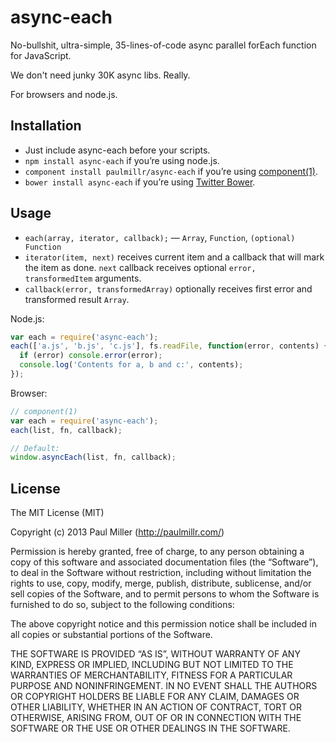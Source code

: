 # async-each

No-bullshit, ultra-simple, 35-lines-of-code async parallel forEach function for JavaScript.

We don't need junky 30K async libs. Really.

For browsers and node.js.










































































<extoc></extoc>

## Installation
* Just include async-each before your scripts.
* `npm install async-each` if you’re using node.js.
* `component install paulmillr/async-each` if you’re using [component(1)](https://github.com/component/component).
* `bower install async-each` if you’re using [Twitter Bower](http://bower.io).

## Usage

* `each(array, iterator, callback);` — `Array`, `Function`, `(optional) Function`
* `iterator(item, next)` receives current item and a callback that will mark the item as done. `next` callback receives optional `error, transformedItem` arguments.
* `callback(error, transformedArray)` optionally receives first error and transformed result `Array`.

Node.js:

```javascript
var each = require('async-each');
each(['a.js', 'b.js', 'c.js'], fs.readFile, function(error, contents) {
  if (error) console.error(error);
  console.log('Contents for a, b and c:', contents);
});
```

Browser:

```javascript
// component(1)
var each = require('async-each');
each(list, fn, callback);

// Default:
window.asyncEach(list, fn, callback);
```

## License

The MIT License (MIT)

Copyright (c) 2013 Paul Miller (http://paulmillr.com/)

Permission is hereby granted, free of charge, to any person obtaining a copy
of this software and associated documentation files (the “Software”), to deal
in the Software without restriction, including without limitation the rights
to use, copy, modify, merge, publish, distribute, sublicense, and/or sell
copies of the Software, and to permit persons to whom the Software is
furnished to do so, subject to the following conditions:

The above copyright notice and this permission notice shall be included in
all copies or substantial portions of the Software.

THE SOFTWARE IS PROVIDED “AS IS”, WITHOUT WARRANTY OF ANY KIND, EXPRESS OR
IMPLIED, INCLUDING BUT NOT LIMITED TO THE WARRANTIES OF MERCHANTABILITY,
FITNESS FOR A PARTICULAR PURPOSE AND NONINFRINGEMENT. IN NO EVENT SHALL THE
AUTHORS OR COPYRIGHT HOLDERS BE LIABLE FOR ANY CLAIM, DAMAGES OR OTHER
LIABILITY, WHETHER IN AN ACTION OF CONTRACT, TORT OR OTHERWISE, ARISING FROM,
OUT OF OR IN CONNECTION WITH THE SOFTWARE OR THE USE OR OTHER DEALINGS IN
THE SOFTWARE.

